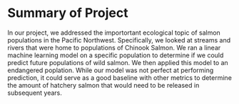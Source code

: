 # Summary of Project

In our project, we addressed the importortant ecological topic of salmon populations in the Pacific Northwest. Specifically, we looked at streams and rivers that were home to populations of Chinook Salmon. We ran a linear machine learning model on a specific population to determine if we could predict future populations of wild salmon. We then applied this model to an endangered poplation. While our model was not perfect at performing prediction, it could serve as a good baseline with other metrics to determine the amount of hatchery salmon that would need to be released in subsequent years.